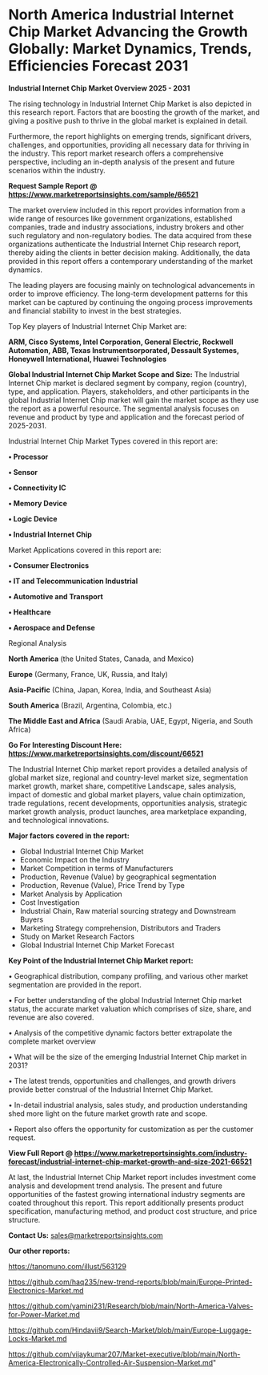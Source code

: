 # North America Industrial Internet Chip Market Advancing the Growth Globally: Market Dynamics, Trends, Efficiencies Forecast 2031

<Strong> Industrial Internet Chip Market Overview 2025 - 2031</strong>

The rising technology in Industrial Internet Chip Market is also depicted in this research report. Factors that are boosting the growth of the market, and giving a positive push to thrive in the global market is explained in detail.

Furthermore, the report highlights on emerging trends, significant drivers, challenges, and opportunities, providing all necessary data for thriving in the industry. This report market research offers a comprehensive perspective, including an in-depth analysis of the present and future scenarios within the industry.

<strong>Request Sample Report @ <a href=https://www.marketreportsinsights.com/sample/66521>https://www.marketreportsinsights.com/sample/66521</a></strong>

The market overview included in this report provides information from a wide range of resources like government organizations, established companies, trade and industry associations, industry brokers and other such regulatory and non-regulatory bodies. The data acquired from these organizations authenticate the Industrial Internet Chip research report, thereby aiding the clients in better decision making. Additionally, the data provided in this report offers a contemporary understanding of the market dynamics.

The leading players are focusing mainly on technological advancements in order to improve efficiency. The long-term development patterns for this market can be captured by continuing the ongoing process improvements and financial stability to invest in the best strategies.

Top Key players of Industrial Internet Chip Market are:

<strong>ARM, Cisco Systems, Intel Corporation, General Electric, Rockwell Automation, ABB, Texas Instrumentsorporated, Dessault Systemes, Honeywell International, Huawei Technologies</strong>

<strong><b>Global Industrial Internet Chip Market Scope and Size:</b></strong>
The Industrial Internet Chip market is declared segment by company, region (country), type, and application. Players, stakeholders, and other participants in the global Industrial Internet Chip market will gain the market scope as they use the report as a powerful resource. The segmental analysis focuses on revenue and product by type and application and the forecast period of 2025-2031.

Industrial Internet Chip Market Types covered in this report are:

<strong>• Processor

• Sensor

• Connectivity IC

• Memory Device

• Logic Device

• Industrial Internet Chip</strong>

Market Applications covered in this report are:

<strong>• Consumer Electronics

• IT and Telecommunication Industrial

• Automotive and Transport

• Healthcare

• Aerospace and Defense</strong> 

Regional Analysis

<strong>North America</strong> (the United States, Canada, and Mexico)

<strong>Europe</strong> (Germany, France, UK, Russia, and Italy)

<strong>Asia-Pacific</strong> (China, Japan, Korea, India, and Southeast Asia)

<strong>South America</strong> (Brazil, Argentina, Colombia, etc.)

<strong>The Middle East and Africa</strong> (Saudi Arabia, UAE, Egypt, Nigeria, and South Africa)

<strong>Go For Interesting Discount Here: <a href=https://www.marketreportsinsights.com/discount/66521>https://www.marketreportsinsights.com/discount/66521</a></strong>

The Industrial Internet Chip market report provides a detailed analysis of global market size, regional and country-level market size, segmentation market growth, market share, competitive Landscape, sales analysis, impact of domestic and global market players, value chain optimization, trade regulations, recent developments, opportunities analysis, strategic market growth analysis, product launches, area marketplace expanding, and technological innovations.

<strong><b>Major factors covered in the report:</b></strong>
<ul>
  <li>Global Industrial Internet Chip Market </li>
  <li>Economic Impact on the Industry</li>
  <li>Market Competition in terms of Manufacturers</li>
  <li>Production, Revenue (Value) by geographical segmentation</li>
  <li>Production, Revenue (Value), Price Trend by Type</li>
  <li>Market Analysis by Application</li>
  <li>Cost Investigation</li>
  <li>Industrial Chain, Raw material sourcing strategy and Downstream Buyers</li>
  <li>Marketing Strategy comprehension, Distributors and Traders</li>
  <li>Study on Market Research Factors</li>
  <li>Global Industrial Internet Chip Market Forecast</li>
</ul>

<strong><b>Key Point of the Industrial Internet Chip Market report:</b></strong>

• Geographical distribution, company profiling, and various other market segmentation are provided in the report.

• For better understanding of the global Industrial Internet Chip market status, the accurate market valuation which comprises of size, share, and revenue are also covered.

• Analysis of the competitive dynamic factors better extrapolate the complete market overview

• What will be the size of the emerging Industrial Internet Chip market in 2031?

• The latest trends, opportunities and challenges, and growth drivers provide better construal of the Industrial Internet Chip Market.

• In-detail industrial analysis, sales study, and production understanding shed more light on the future market growth rate and scope.

• Report also offers the opportunity for customization as per the customer request.

<strong><b>View Full Report @ <a href=https://www.marketreportsinsights.com/industry-forecast/industrial-internet-chip-market-growth-and-size-2021-66521>https://www.marketreportsinsights.com/industry-forecast/industrial-internet-chip-market-growth-and-size-2021-66521</a></b></strong>


At last, the Industrial Internet Chip Market report includes investment come analysis and development trend analysis. The present and future opportunities of the fastest growing international industry segments are coated throughout this report. This report additionally presents product specification, manufacturing method, and product cost structure, and price structure.

<strong>Contact Us:</strong>
sales@marketreportsinsights.com

<strong>Our other reports:</strong>

<a href=https://tanomuno.com/illust/563129>https://tanomuno.com/illust/563129</a>

<a href=https://github.com/haq235/new-trend-reports/blob/main/Europe-Printed-Electronics-Market.md>https://github.com/haq235/new-trend-reports/blob/main/Europe-Printed-Electronics-Market.md</a>

<a href=https://github.com/yamini231/Research/blob/main/North-America-Valves-for-Power-Market.md>https://github.com/yamini231/Research/blob/main/North-America-Valves-for-Power-Market.md</a>

<a href=https://github.com/Hindavii9/Search-Market/blob/main/Europe-Luggage-Locks-Market.md>https://github.com/Hindavii9/Search-Market/blob/main/Europe-Luggage-Locks-Market.md</a>

<a href=https://github.com/vijaykumar207/Market-executive/blob/main/North-America-Electronically-Controlled-Air-Suspension-Market.md>https://github.com/vijaykumar207/Market-executive/blob/main/North-America-Electronically-Controlled-Air-Suspension-Market.md</a>"
